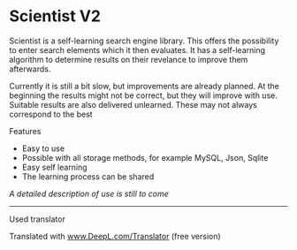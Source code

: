 # Scientist V2

Scientist is a self-learning search engine library. This offers the possibility to enter search elements which it then evaluates. It has a self-learning algorithm to determine results on their revelance to improve them afterwards.

Currently it is still a bit slow, but improvements are already planned.
At the beginning the results might not be correct, but they will improve with use. Suitable results are also delivered unlearned. These may not always correspond to the best


Features
- Easy to use
- Possible with all storage methods, for example MySQL, Json, Sqlite
- Easy self learning
- The learning process can be shared

_A detailed description of use is still to come_

----
Used translator

Translated with www.DeepL.com/Translator (free version)

